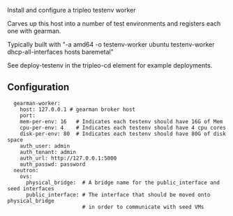 Install and configure a tripleo testenv worker

Carves up this host into a number of test environments and registers each one with gearman.

Typically built with "-a amd64 -o testenv-worker ubuntu testenv-worker dhcp-all-interfaces hosts baremetal"

See deploy-testenv in the tripleo-cd element for example deployments.

Configuration
-------------

      gearman-worker:
        host: 127.0.0.1 # gearman broker host
        port:
        mem-per-env: 16   # Indicates each testenv should have 16G of Mem
        cpu-per-env: 4    # Indicates each testenv should have 4 cpu cores
        disk-per-env: 80  # Indicates each testenv should have 80G of disk space
        auth_user: admin
        auth_tenant: admin
        auth_url: http://127.0.0.1:5000
        auth_passwd: password
      neutron:
        ovs:
          physical_bridge:  # A bridge name for the public_interface and seed interfaces
          public_interface: # The interface that should be moved onto physical_bridge
                            # in order to communicate with seed VMs
